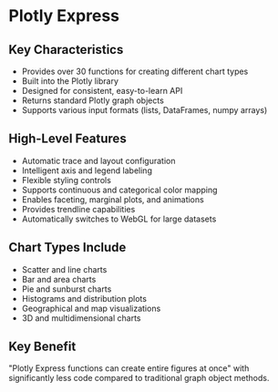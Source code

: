 # Plotly Express

## Key Characteristics
- Provides over 30 functions for creating different chart types
- Built into the Plotly library
- Designed for consistent, easy-to-learn API
- Returns standard Plotly graph objects
- Supports various input formats (lists, DataFrames, numpy arrays)

## High-Level Features
- Automatic trace and layout configuration
- Intelligent axis and legend labeling
- Flexible styling controls
- Supports continuous and categorical color mapping
- Enables faceting, marginal plots, and animations
- Provides trendline capabilities
- Automatically switches to WebGL for large datasets

## Chart Types Include
- Scatter and line charts
- Bar and area charts
- Pie and sunburst charts
- Histograms and distribution plots
- Geographical and map visualizations
- 3D and multidimensional charts

## Key Benefit
"Plotly Express functions can create entire figures at once" with significantly less code compared to traditional graph object methods.